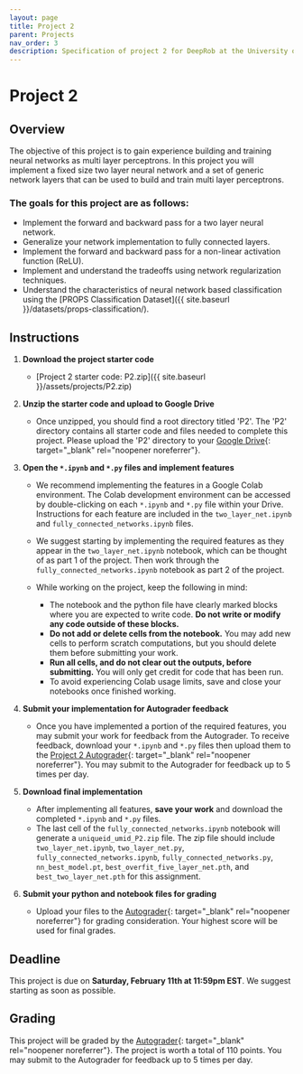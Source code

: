 ```yaml
---
layout: page
title: Project 2
parent: Projects
nav_order: 3
description: Specification of project 2 for DeepRob at the University of Michigan.
---
```

 
# Project 2

## Overview
The objective of this project is to gain experience building and training neural networks as multi layer perceptrons. In this project you will implement a fixed size two layer neural network and a set of generic network layers that can be used to build and train multi layer perceptrons.

### The goals for this project are as follows:
 - Implement the forward and backward pass for a two layer neural network.
 - Generalize your network implementation to fully connected layers.
 - Implement the forward and backward pass for a non-linear activation function (ReLU).
 - Implement and understand the tradeoffs using network regularization techniques.
 - Understand the characteristics of neural network based classification using the [PROPS Classification Dataset]({{ site.baseurl }}/datasets/props-classification/).


## Instructions

1. <b>Download the project starter code</b>
    - [Project 2 starter code: P2.zip]({{ site.baseurl }}/assets/projects/P2.zip)

2. <b>Unzip the starter code and upload to Google Drive</b>
    - Once unzipped, you should find a root directory titled 'P2'. The 'P2' directory contains all starter code and files needed to complete this project. Please upload the 'P2' directory to your [Google Drive](https://drive.google.com/){: target="_blank" rel="noopener noreferrer"}.

3. <b>Open the `*.ipynb` and `*.py` files and implement features</b>
    - We recommend implementing the features in a Google Colab environment. The Colab development environment can be accessed by double-clicking on each `*.ipynb` and `*.py` file within your Drive. Instructions for each feature are included in the `two_layer_net.ipynb` and `fully_connected_networks.ipynb` files.

    - We suggest starting by implementing the required features as they appear in the `two_layer_net.ipynb` notebook, which can be thought of as part 1 of the project. Then work through the `fully_connected_networks.ipynb` notebook as part 2 of the project.

    - While working on the project, keep the following in mind:

        - The notebook and the python file have clearly marked blocks where you are expected to write code. <b>Do not write or modify any code outside of these blocks.</b>
        - <b>Do not add or delete cells from the notebook.</b> You may add new cells to perform scratch computations, but you should delete them before submitting your work.
        - <b>Run all cells, and do not clear out the outputs, before submitting.</b> You will only get credit for code that has been run.
        - To avoid experiencing Colab usage limits, save and close your notebooks once finished working.

4. <b>Submit your implementation for Autograder feedback</b>
	- Once you have implemented a portion of the required features, you may submit your work for feedback from the Autograder. To receive feedback, download your `*.ipynb` and `*.py` files then upload them to the [Project 2 Autograder](https://autograder.io/web/project/1976){: target="_blank" rel="noopener noreferrer"}. You may submit to the Autograder for feedback up to 5 times per day.

5. <b>Download final implementation</b>
    - After implementing all features, <b>save your work</b> and download the completed `*.ipynb` and `*.py` files. 
    - The last cell of the `fully_connected_networks.ipynb` notebook will generate a `uniqueid_umid_P2.zip` file. The zip file should include `two_layer_net.ipynb`, `two_layer_net.py`, `fully_connected_networks.ipynb`, `fully_connected_networks.py`, `nn_best_model.pt`, `best_overfit_five_layer_net.pth`, and `best_two_layer_net.pth` for this assignment.

6. <b>Submit your python and notebook files for grading</b>
    - Upload your files to the [Autograder](https://autograder.io/web/project/1976){: target="_blank" rel="noopener noreferrer"} for grading consideration. Your highest score will be used for final grades.

## Deadline

This project is due on <b>Saturday, February 11th at 11:59pm EST</b>. We suggest starting as soon as possible.

## Grading

This project will be graded by the [Autograder](https://autograder.io/web/project/1976){: target="_blank" rel="noopener noreferrer"}. The project is worth a total of 110 points. You may submit to the Autograder for feedback up to 5 times per day.

